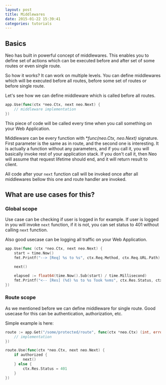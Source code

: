 ```yaml
---
layout: post
title: Middlewares
date: 2015-01-22 15:39:41
categories: tutorials
---
```


## Basics

Neo has built in powerful concept of middlewares. This enables you to define set of actions which can be executed before and after set of some routes or even single route.

So how it works?
It can work on multiple levels. You can define middlewares which will be executed before all routes, before some set of routes or before single route.

Let's see how we can define middleware which is called before all routes.

```Go
app.Use(func(ctx *neo.Ctx, next neo.Next) {
    // middleware implementation
})
```
This piece of code will be called every time when you call something on your Web Application.

Middleware can be every function with **func(*neo.Ctx, neo.Next)** signature. First parameter is the same as in route, and the second one is interesting. It is actually a function without any parameters, and if you call it, you will basically invoke rest of your application stack. If you don't call it, then Neo will assume that request lifetime should end, and it will return result to client.

All code after your ``next`` function call will be invoked once after all middlewares bellow this one and route handler are invoked.

## What are use cases for this?
### Global scope

Use case can be checking if user is logged in for example. If user is logged in you will invoke ``next`` function, if it is not, you can set status to 401 without calling ``next`` function.

Also good usecase can be logging all traffic on your Web Application.

```Go
app.Use(func (ctx *neo.Ctx, next neo.Next) {
    start = time.Now()
    fmt.Printf("--> [Req] %s to %s", ctx.Req.Method, ctx.Req.URL.Path)

    next()

    elapsed := float64(time.Now().Sub(start) / time.Millisecond)
    fmt.Printf("<-- [Res] (%d) %s to %s Took %vms", ctx.Res.Status, ctx.Req.Method, ctx.Req.URL.Path, elapsed)
})
```

### Route scope
As we mentioned before we can define middleware for single route. Good usecase for this can be authentication, authorization, etc.

Simple example is here:

```Go
route := app.Get("/some/protected/route", func(ctx *neo.Ctx) (int, error) {
    // implementation
})

route.Use(func(ctx *neo.Ctx, next neo.Next) {
    if authorized {
        next()
    } else {
        ctx.Res.Status = 401
    }
})
```

